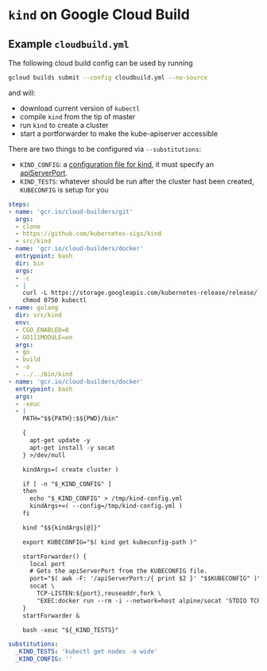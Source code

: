 # `kind` on Google Cloud Build

## Example `cloudbuild.yml`

The following cloud build config can be used by running

```sh
gcloud builds submit --config cloudbuild.yml --no-source
```

and will:

- download current version of `kubectl`
- compile `kind` from the tip of master
- run `kind` to create a cluster
- start a portforwarder to make the kube-apiserver accessible

There are two things to be configured via `--substitutions`:
- `KIND_CONFIG`: a [configuration file for kind][kind-config], it must specify an [apiServerPort][api-server-port].
- `KIND_TESTS`: whatever should be run after the cluster hast been created, `KUBECONFIG` is setup for you

[kind-config]: https://kind.sigs.k8s.io/docs/user/quick-start/#configuring-your-kind-cluster
[api-server-port]: https://kind.sigs.k8s.io/docs/user/configuration/#api-server

```yaml
steps:
- name: 'gcr.io/cloud-builders/git'
  args:
  - clone
  - https://github.com/kubernetes-sigs/kind
  - src/kind
- name: 'gcr.io/cloud-builders/docker'
  entrypoint: bash
  dir: bin
  args:
  - -c
  - |
    curl -L https://storage.googleapis.com/kubernetes-release/release/`curl -s https://storage.googleapis.com/kubernetes-release/release/stable.txt`/bin/linux/amd64/kubectl > kubectl
    chmod 0750 kubectl
- name: golang
  dir: src/kind
  env:
  - CGO_ENABLED=0
  - GO111MODULE=on
  args:
  - go
  - build
  - -o
  - ../../bin/kind
- name: 'gcr.io/cloud-builders/docker'
  entrypoint: bash
  args:
  - -xeuc
  - |
    PATH="$${PATH}:$${PWD}/bin"

    {
      apt-get update -y
      apt-get install -y socat
    } >/dev/null

    kindArgs=( create cluster )

    if [ -n "$_KIND_CONFIG" ]
    then
      echo "$_KIND_CONFIG" > /tmp/kind-config.yml
      kindArgs+=( --config=/tmp/kind-config.yml )
    fi

    kind "$${kindArgs[@]}"

    export KUBECONFIG="$( kind get kubeconfig-path )"

    startForwarder() {
      local port
      # Gets the apiServerPort from the KUBECONFIG file.
      port="$( awk -F: '/apiServerPort:/{ print $2 }' "$$KUBECONFIG" )"
      socat \
        TCP-LISTEN:${port},reuseaddr,fork \
        "EXEC:docker run --rm -i --network=host alpine/socat 'STDIO TCP-CONNECT:localhost:${port}'"
    }
    startForwarder &

    bash -xeuc "${_KIND_TESTS}"

substitutions:
  _KIND_TESTS: 'kubectl get nodes -o wide'
  _KIND_CONFIG: ''
```
